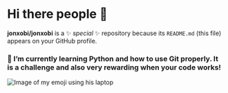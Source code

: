 # Hi there people 👋

**jonxobi/jonxobi** is a ✨ _special_ ✨ repository because its `README.md` (this file) appears on your GitHub profile.

### 🌱 I’m currently learning Python and how to use Git properly. It is a challenge and also very rewarding when your code works!

<picture>
 <source media="(prefers-color-scheme: dark)" srcset="https://cookcountypublichealth.org/wp-content/uploads/2022/10/LaMar-Emoji-Blue-Background.jpg">
 <source media="(prefers-color-scheme: light)" srcset="https://cookcountypublichealth.org/wp-content/uploads/2022/10/LaMar-Emoji-Blue-Background.jpg">
 <img alt="Image of my emoji using his laptop" src="https://cookcountypublichealth.org/wp-content/uploads/2022/10/LaMar-Emoji-Blue-Background.jpg">
</picture>
